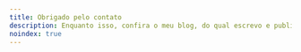 ```yaml
---
title: Obrigado pelo contato
description: Enquanto isso, confira o meu blog, do qual escrevo e publicos constantemente artigos sobre Psicologia e Comportamento do Cotidiano.
noindex: true
---
```

